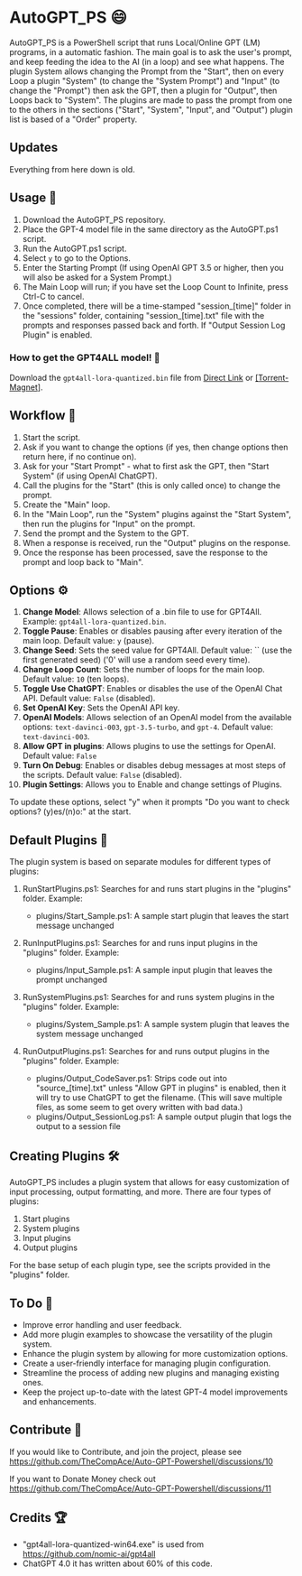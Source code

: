 # AutoGPT_PS 😄

AutoGPT_PS is a PowerShell script that runs Local/Online GPT (LM) programs, in a automatic fashion. The main goal is to ask the user's prompt, and keep feeding the idea to the AI (in a loop) and see what happens. The plugin System allows changing the Prompt from the "Start", then on every Loop a plugin "System" (to change the "System Prompt")  and "Input" (to change the "Prompt") then ask the GPT, then a plugin for "Output", then Loops back to "System".  The plugins are made to pass the prompt from one to the others in the sections ("Start", "System", "Input", and "Output") plugin list is based of a "Order" property.

## Updates
Everything from here down is old.

## Usage 🚀

1. Download the AutoGPT_PS repository.
2. Place the GPT-4 model file in the same directory as the AutoGPT.ps1 script.
3. Run the AutoGPT.ps1 script.
4. Select `y` to go to the Options.
5. Enter the Starting Prompt (If using OpenAI GPT 3.5 or higher, then you will also be asked for a System Prompt.)
6. The Main Loop will run; if you have set the Loop Count to Infinite, press Ctrl-C to cancel.
7. Once completed, there will be a time-stamped "session_[time]" folder in the "sessions" folder, containing "session_[time].txt" file with the prompts and responses passed back and forth. If "Output Session Log Plugin" is enabled.

### How to get the GPT4ALL model! 💾
Download the `gpt4all-lora-quantized.bin` file from [Direct Link](https://the-eye.eu/public/AI/models/nomic-ai/gpt4all/gpt4all-lora-quantized.bin) or [[Torrent-Magnet]](https://tinyurl.com/gpt4all-lora-quantized).

## Workflow 🔄

1. Start the script.
2. Ask if you want to change the options (if yes, then change options then return here, if no continue on).
3. Ask for your "Start Prompt" - what to first ask the GPT, then "Start System" (if using OpenAI ChatGPT).
4. Call the plugins for the "Start" (this is only called once) to change the prompt.
5. Create the "Main" loop.
6. In the "Main Loop", run the "System" plugins against the "Start System", then run the plugins for "Input" on the prompt.
7. Send the prompt and the System to the GPT.
8. When a response is received, run the "Output" plugins on the response.
9. Once the response has been processed, save the response to the prompt and loop back to "Main".

## Options ⚙️

1. **Change Model**: Allows selection of a .bin file to use for GPT4All. Example: `gpt4all-lora-quantized.bin`.
2. **Toggle Pause**: Enables or disables pausing after every iteration of the main loop. Default value: `y` (pause).
3. **Change Seed**: Sets the seed value for GPT4All. Default value: `` (use the first generated seed) ('0' will use a random seed every time).
4. **Change Loop Count**: Sets the number of loops for the main loop. Default value: `10` (ten loops).
5. **Toggle Use ChatGPT**: Enables or disables the use of the OpenAI Chat API. Default value: `False` (disabled).
6. **Set OpenAI Key**: Sets the OpenAI API key.
7. **OpenAI Models**: Allows selection of an OpenAI model from the available options: `text-davinci-003`, `gpt-3.5-turbo`, and `gpt-4`. Default value: `text-davinci-003`.
8. **Allow GPT in plugins**: Allows plugins to use the settings for OpenAI. Default value: `False`
9. **Turn On Debug**: Enables or disables debug messages at most steps of the scripts. Default value: `False` (disabled).
10. **Plugin Settings**: Allows you to Enable and change settings of Plugins.

To update these options, select "y" when it prompts "Do you want to check options? (y)es/(n)o:" at the start.

## Default Plugins 🔌

The plugin system is based on separate modules for different types of plugins:

1. RunStartPlugins.ps1: Searches for and runs start plugins in the "plugins" folder. Example:
   - plugins/Start_Sample.ps1: A sample start plugin that leaves the start message unchanged

2. RunInputPlugins.ps1: Searches for and runs input plugins in the "plugins" folder. Example:
   - plugins/Input_Sample.ps1: A sample input plugin that leaves the prompt unchanged

3. RunSystemPlugins.ps1: Searches for and runs system plugins in the "plugins" folder. Example:
   - plugins/System_Sample.ps1: A sample system plugin that leaves the system message unchanged

4. RunOutputPlugins.ps1: Searches for and runs output plugins in the "plugins" folder. Example:
   - plugins/Output_CodeSaver.ps1: Strips code out into "source_[time].txt" unless "Allow GPT in plugins" is enabled, then it will try to use ChatGPT to get the filename. (This will save multiple files, as some seem to get overy written with bad data.)
   - plugins/Output_SessionLog.ps1: A sample output plugin that logs the output to a session file

## Creating Plugins 🛠️

AutoGPT_PS includes a plugin system that allows for easy customization of input processing, output formatting, and more. There are four types of plugins:

1. Start plugins
2. System plugins
3. Input plugins
4. Output plugins

For the base setup of each plugin type, see the scripts provided in the "plugins" folder.

## To Do 📝

- Improve error handling and user feedback.
- Add more plugin examples to showcase the versatility of the plugin system.
- Enhance the plugin system by allowing for more customization options.
- Create a user-friendly interface for managing plugin configuration.
- Streamline the process of adding new plugins and managing existing ones.
- Keep the project up-to-date with the latest GPT-4 model improvements and enhancements.

## Contribute 🤝

If you would like to Contribute, and join the project, please see https://github.com/TheCompAce/Auto-GPT-Powershell/discussions/10

If you want to Donate Money check out https://github.com/TheCompAce/Auto-GPT-Powershell/discussions/11


## Credits 🏆
- "gpt4all-lora-quantized-win64.exe" is used from https://github.com/nomic-ai/gpt4all
- ChatGPT 4.0 it has written about 60% of this code.